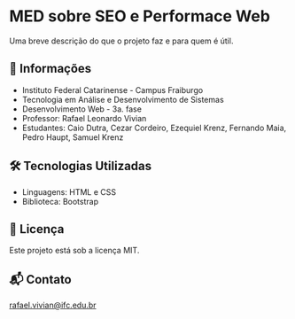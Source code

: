 # MED sobre SEO e Performace Web
Uma breve descrição do que o projeto faz e para quem é útil.

## 📘 Informações
- Instituto Federal Catarinense - Campus Fraiburgo
- Tecnologia em Análise e Desenvolvimento de Sistemas
- Desenvolvimento Web - 3a. fase
- Professor: Rafael Leonardo Vivian
- Estudantes: Caio Dutra, Cezar Cordeiro, Ezequiel Krenz, Fernando Maia, Pedro Haupt, Samuel Krenz

## 🛠️ Tecnologias Utilizadas
- Linguagens: HTML e CSS
- Biblioteca: Bootstrap

## 📄 Licença
Este projeto está sob a licença MIT.

## 📬 Contato
rafael.vivian@ifc.edu.br
